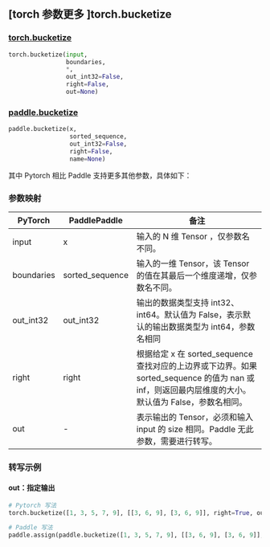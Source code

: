 ## [torch 参数更多 ]torch.bucketize

### [torch.bucketize](https://pytorch.org/docs/stable/generated/torch.bucketize.html?highlight=bucketize#torch.bucketize)

```python
torch.bucketize(input,
                boundaries,
                *,
                out_int32=False,
                right=False,
                out=None)
```

### [paddle.bucketize](https://www.paddlepaddle.org.cn/documentation/docs/zh/api/paddle/bucketize_cn.html#paddle.bucketize)

```python
paddle.bucketize(x,
                 sorted_sequence,
                 out_int32=False,
                 right=False,
                 name=None)
```

其中 Pytorch 相比 Paddle 支持更多其他参数，具体如下：

### 参数映射
| PyTorch       | PaddlePaddle | 备注                                                   |
| ------------- | ------------ | ------------------------------------------------------ |
| input         | x            | 输入的 N 维 Tensor ，仅参数名不同。                       |
| boundaries    | sorted_sequence   | 输入的一维 Tensor，该 Tensor 的值在其最后一个维度递增，仅参数名不同。   |
| out_int32     | out_int32    | 输出的数据类型支持 int32、int64。默认值为 False，表示默认的输出数据类型为 int64，参数名相同 |
| right         |right         | 根据给定 x 在 sorted_sequence 查找对应的上边界或下边界。如果 sorted_sequence 的值为 nan 或 inf，则返回最内层维度的大小。默认值为 False，参数名相同。   |
| out           | -            | 表示输出的 Tensor，必须和输入 input 的 size 相同。Paddle 无此参数，需要进行转写。      |


### 转写示例
#### out：指定输出
```python
# Pytorch 写法
torch.bucketize([1, 3, 5, 7, 9], [[3, 6, 9], [3, 6, 9]], right=True, out=y)

# Paddle 写法
paddle.assign(paddle.bucketize([1, 3, 5, 7, 9], [[3, 6, 9], [3, 6, 9]], right=True), y)
```
